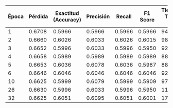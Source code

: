 | Época | Pérdida | Exactitud (Accuracy) | Precisión | Recall | F1 Score | Tiempo Total (s) |
|-------|---------|----------------------|-----------|--------|----------|-------------------|
| 1     | 0.6708  | 0.5966               | 0.5966    | 0.5966 | 0.5966   | 94.65             |
| 2     | 0.6660  | 0.6026               | 0.6033    | 0.6026 | 0.6015   | 98.29             |
| 3     | 0.6652  | 0.5996               | 0.6033    | 0.5996 | 0.5950   | 92.69             |
| 4     | 0.6658  | 0.5989               | 0.5989    | 0.5989 | 0.5989   | 88.83             |
| 5     | 0.6653  | 0.6036               | 0.6078    | 0.6036 | 0.5987   | 88.93             |
| 6     | 0.6646  | 0.6046               | 0.6046    | 0.6046 | 0.6046   | 92.70             |
| 10    | 0.6625  | 0.5999               | 0.6079    | 0.5999 | 0.5909   | 97.35             |
| 26    | 0.6630  | 0.5996               | 0.6033    | 0.5996 | 0.5950   | 114.95            |
| 32    | 0.6625  | 0.6051               | 0.6095    | 0.6051 | 0.6001   | 177.23            |
